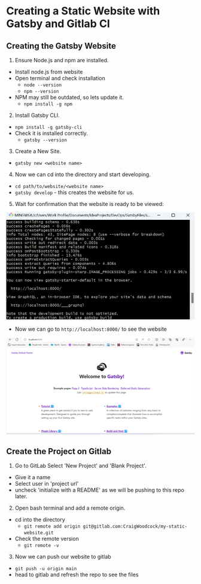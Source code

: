 # Creating a Static Website with Gatsby and Gitlab CI

## Creating the Gatsby Website

1. Ensure Node.js and npm are installed.
  - Install node.js from website
  - Open terminal and check installation
    - `node --version`
    - `npm --version`
  - NPM may still be outdated, so lets update it.
    - `npm install -g npm` 
  
2. Install Gatsby CLI.
  - `npm install -g gatsby-cli`
- Check it is installed correctly.
  - `gatsby --version`  

3. Create a New Site.
  - `gatsby new <website name>`

4. Now we can cd into the directory and start developing.
  - `cd path/to/website/<website name>` 
  - `gatsby develop` - this creates the website for us.

5. Wait for confirmation that the website is ready to be viewed:

![confirmation](<Screenshots/Screenshot 2024-01-16 153206.png>)

- Now we can go to `http://localhost:8000/` to see the website

![Gatsby site](<Screenshots/Screenshot 2024-01-16 153602.png>)

## Create the Project on Gitlab

1. Go to GitLab Select 'New Project' and 'Blank Project'.
  - Give it a name
  - Select user in 'project url'
  - uncheck 'initialize with a README' as we will be pushing to this repo later.

2. Open bash terminal and add a remote origin.
  - cd into the directory
    - `git remote add origin git@gitlab.com:CraigWoodcock/my-static-website.git`
  - Check the remote version
    - `git remote -v`  

3. Now we can push our website to gitlab
  - `git push -u origin main`
  - head to gitlab and refresh the repo to see the files  